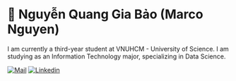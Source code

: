 # 🐍 Nguyễn Quang Gia Bảo (Marco Nguyen)

I am currently a third-year student at VNUHCM - University of Science. I am studying as an Information Technology major, specializing in Data Science.

<p align="left">
    <a href="mailto:bao1230802@gmail.com">
        <img alt="Mail" title="Mail me a this address" src="https://custom-icon-badges.demolab.com/badge/-bao1230802@gmail.com-red?style=for-the-badge&logo=mention&logoColor=white"/></a>
    <a href="https://www.linkedin.com/in/marco-nguyen-64399b160/">
        <img alt="Linkedin" title="View my Linkedin" src="https://custom-icon-badges.demolab.com/badge/-Marco-Nguyen?color=55960c&style=for-the-badge&labelColor=488207&logo=person"/></a>
</p>


